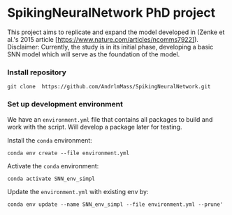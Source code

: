 # SpikingNeuralNetwork PhD project
This project aims to replicate and expand the model developed in (Zenke et al.'s 2015 article [https://www.nature.com/articles/ncomms7922]).
Disclaimer: 
Currently, the study is in its initial phase, developing a basic SNN model which will serve as the foundation of the model. 

### Install repository

    git clone  https://github.com/AndrlmMass/SpikingNeuralNetwork.git

### Set up development environment

We have an `environment.yml` file that contains all packages to build and work with the script. Will develop a package later for testing.

Install the `conda` environment:

    conda env create --file environment.yml

Activate the `conda` environment:

    conda activate SNN_env_simpl

Update the `environment.yml` with existing env by:

    conda env update --name SNN_env_simpl --file environment.yml --prune'
